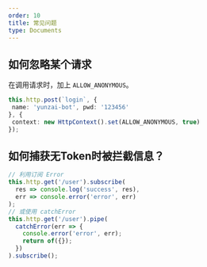 ```yaml
---
order: 10
title: 常见问题
type: Documents
---
```


## 如何忽略某个请求

在调用请求时，加上 `ALLOW_ANONYMOUS`。

```ts
this.http.post(`login`, {
 name: 'yunzai-bot', pwd: '123456'
}, {
 context: new HttpContext().set(ALLOW_ANONYMOUS, true)
});
```

## 如何捕获无Token时被拦截信息？

```ts
// 利用订阅 Error
this.http.get('/user').subscribe(
  res => console.log('success', res),
  err => console.error('error', err)
);
// 或使用 catchError
this.http.get('/user').pipe(
  catchError(err => {
    console.error('error', err);
    return of({});
  })
).subscribe();
```

